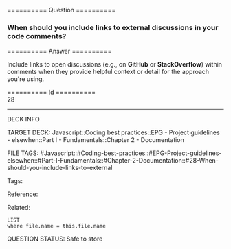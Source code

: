 ========== Question ==========  

### When should you include links to external discussions in your code comments?  

========== Answer ==========  

Include links to open discussions (e.g., on **GitHub** or **StackOverflow**) within comments when they provide helpful context or detail for the approach you're using.

========== Id ==========  
28

---

DECK INFO

TARGET DECK: Javascript::Coding best practices::EPG - Project guidelines - elsewhen::Part I - Fundamentals::Chapter 2 - Documentation

FILE TAGS: #Javascript::#Coding-best-practices::#EPG-Project-guidelines-elsewhen::#Part-I-Fundamentals::#Chapter-2-Documentation::#28-When-should-you-include-links-to-external

Tags:

Reference:

Related:

```dataview
LIST
where file.name = this.file.name
```

QUESTION STATUS: Safe to store
